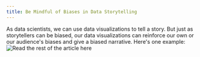 ```yaml
---
title: Be Mindful of Biases in Data Storytelling
---
```

As data scientists, we can use data visualizations to tell a story. But just as storytellers can be biased, our data visualizations can reinforce our own or our audience's biases and give a biased narrative. Here's one example:
![Read the rest of the article here](https://medium.com/@valogonor/be-mindful-of-biases-in-data-storytelling-2a9ffd12d475)

